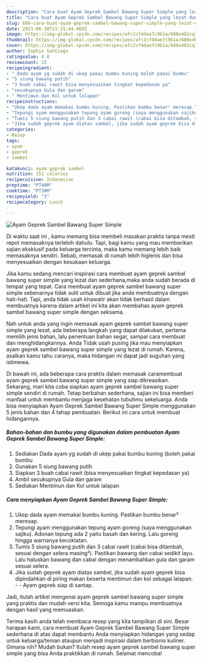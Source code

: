 ```yaml
---
description: "Cara buat Ayam Geprek Sambel Bawang Super Simple yang lezat dan Mudah Dibuat"
title: "Cara buat Ayam Geprek Sambel Bawang Super Simple yang lezat dan Mudah Dibuat"
slug: 666-cara-buat-ayam-geprek-sambel-bawang-super-simple-yang-lezat-dan-mudah-dibuat
date: 2021-06-30T21:31:44.060Z
image: https://img-global.cpcdn.com/recipes/afc2cf4dae7c9b1a/680x482cq70/ayam-geprek-sambel-bawang-super-simple-foto-resep-utama.jpg
thumbnail: https://img-global.cpcdn.com/recipes/afc2cf4dae7c9b1a/680x482cq70/ayam-geprek-sambel-bawang-super-simple-foto-resep-utama.jpg
cover: https://img-global.cpcdn.com/recipes/afc2cf4dae7c9b1a/680x482cq70/ayam-geprek-sambel-bawang-super-simple-foto-resep-utama.jpg
author: Sophie Santiago
ratingvalue: 4.8
reviewcount: 15
recipeingredient:
- " Dada ayam yg sudah di ukep pakai bumbu kuning boleh pakai bumbu"
- "5 siung bawang putih"
- "3 buah cabai rawit bisa menyesuaikan tingkat kepedasan ya"
- "secukupnya Gula dan garam"
- " Mentimun dan Kol untuk lalapan"
recipeinstructions:
- "Ukep dada ayam memakai bumbu kuning. Pastikan bumbu benar² meresap."
- "Tepungi ayam menggunakan tepung ayam goreng (saya menggunakan sajiku). Adonan tepung ada 2 yaitu basah dan kering. Lalu goreng hingga warnanya kecoklatan."
- "Tumis 5 siung bawang putih dan 3 cabai rawit (cabai bisa ditambah, sesuai dengan selera masing²). Pastikan bawang dan cabai sedikit layu. Lalu haluskan bawang dan cabai dengan menambahkan gula dan garam sesuai selera."
- "Jika sudah geprek ayam diatas sambel, jika sudah ayam geprek bisa dipindahkan di piring makan beserta mentimun dan kol sebagai lalapan.   Ayam geprek siap di santap."
categories:
- Resep
tags:
- ayam
- geprek
- sambel

katakunci: ayam geprek sambel 
nutrition: 151 calories
recipecuisine: Indonesian
preptime: "PT40M"
cooktime: "PT30M"
recipeyield: "3"
recipecategory: Lunch

---
```



![Ayam Geprek Sambel Bawang Super Simple](https://img-global.cpcdn.com/recipes/afc2cf4dae7c9b1a/680x482cq70/ayam-geprek-sambel-bawang-super-simple-foto-resep-utama.jpg)

Di waktu  saat ini , kamu memang bisa membeli masakan praktis tanpa mesti repot memasaknya terlebih dahulu. Tapi, bagi kamu yang mau memberikan sajian eksklusif pada keluarga tercinta, maka kamu memang lebih baik memasaknya sendiri. Sebab, memasak di rumah lebih higienis dan bisa menyesuaikan dengan kesukaan keluarga.

Jika kamu sedang mencari inspirasi cara membuat ayam geprek sambel bawang super simple yang lezat dan sederhana,maka anda sudah berada di tempat yang tepat. Cara membuat ayam geprek sambel bawang super simple  sebenarnya tidak sulit untuk dibuat jika anda membuatnya dengan hati-hati. Tapi, anda tidak usah khawatir akan tidak berhasil dalam membuatnya 
karena dalam artikel ini kita akan membahas ayam geprek sambel bawang super simple dengan seksama.  



Nah untuk anda yang ingin memasak ayam geprek sambel bawang super simple yang lezat, ada beberapa langkah yang dapat dilakukan, pertama memilih jenis bahan, lalu penentuan bahan segar, sampai cara membuat dan menghidangkannya. Anda Tidak usah pusing jika mau menyiapkan ayam geprek sambel bawang super simple yang lezat di rumah. Karena, asalkan kamu  tahu caranya, maka hidangan ini dapat jadi suguhan yang istimewa.

Di bawah ini, ada beberapa cara praktis  dalam memasak caramembuat ayam geprek sambel bawang super simple yang siap dikreasikan. Sekarang, mari kita coba siapkan ayam geprek sambel bawang super simple sendiri di rumah. Tetap berbahan sederhana, sajian ini bisa memberi manfaat untuk membantu menjaga kesehatan tubuhmu sekeluarga. Anda bisa menyiapkan Ayam Geprek Sambel Bawang Super Simple menggunakan 5 jenis bahan dan 4 tahap pembuatan. Berikut ini cara untuk membuat hidangannya.

<!--inarticleads1-->

##### Bahan-bahan dan bumbu yang digunakan dalam pembuatan Ayam Geprek Sambel Bawang Super Simple:

1. Sediakan  Dada ayam yg sudah di ukep pakai bumbu kuning (boleh pakai bumbu
1. Gunakan 5 siung bawang putih
1. Siapkan 3 buah cabai rawit (bisa menyesuaikan tingkat kepedasan ya)
1. Ambil secukupnya Gula dan garam
1. Sediakan  Mentimun dan Kol untuk lalapan




<!--inarticleads2-->

##### Cara menyiapkan Ayam Geprek Sambel Bawang Super Simple:

1. Ukep dada ayam memakai bumbu kuning. Pastikan bumbu benar² meresap.
1. Tepungi ayam menggunakan tepung ayam goreng (saya menggunakan sajiku). Adonan tepung ada 2 yaitu basah dan kering. Lalu goreng hingga warnanya kecoklatan.
1. Tumis 5 siung bawang putih dan 3 cabai rawit (cabai bisa ditambah, sesuai dengan selera masing²). Pastikan bawang dan cabai sedikit layu. Lalu haluskan bawang dan cabai dengan menambahkan gula dan garam sesuai selera.
1. Jika sudah geprek ayam diatas sambel, jika sudah ayam geprek bisa dipindahkan di piring makan beserta mentimun dan kol sebagai lalapan.  -  - Ayam geprek siap di santap.




Jadi, itulah artikel mengenai  ayam geprek sambel bawang super simple  yang praktis dan mudah versi kita. Semoga kamu mampu membuatnya dengan hasil yang memuaskan. 

Terima kasih anda telah membaca resep yang kita tampilkan di sini. Besar harapan kami, cara membuat  Ayam Geprek Sambel Bawang Super Simple sederhana di atas dapat membantu Anda menyiapkan hidangan yang sedap untuk keluarga/teman ataupun menjadi inspirasi dalam berbisnis kuliner. Gimana nih? Mudah bukan? Itulah resep ayam geprek sambel bawang super simple yang bisa Anda praktikkan di rumah. Selamat mencoba!

